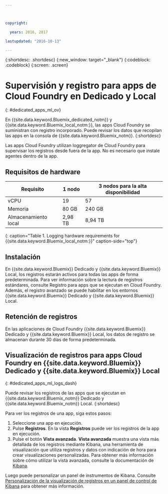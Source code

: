 ```yaml
---



copyright:

  years: 2016, 2017

lastupdated: "2016-10-13"

---
```


{:shortdesc: .shortdesc}
{:new_window: target="_blank"}
{:codeblock: .codeblock}
{:screen: .screen}

<!-- audience blue staging only begin -->

# Supervisión y registro para apps de Cloud Foundry en Dedicado y Local
{: #dedicated_apps_ml_ov}


En {{site.data.keyword.Bluemix_dedicated_notm}} y {{site.data.keyword.Bluemix_local_notm:}}, las apps Cloud Foundry se suministran con registro incorporado. Puede revisar los datos que recopilan las apps en la consola de {{site.data.keyword.Bluemix_notm}}.
{:shortdesc}

Las apps Cloud Foundry utilizan loggregator de Cloud Foundry para supervisar los registros desde fuera de la app. No es necesario que instale agentes dentro de la app.

## Requisitos de hardware


| **Requisito** |    **1 nodo**     | **3 nodos para la alta disponibilidad** |
|-----------------|-------------------|-------------------|
vCPU | 19 | 57 |
Memoria | 80 GB | 240 GB |
Almacenamiento local | 2,98 TB | 8,94 TB |
{: caption="Table 1. Logging hardware requirements for {{site.data.keyword.Bluemix_local_notm:}}" caption-side="top"}

## Instalación

En {{site.data.keyword.Bluemix}} Dedicado y {{site.data.keyword.Bluemix}} Local, los registros estarán activos para todas las apps de forma predeterminada. Para ver información sobre la lectura de registros estándares, consulte Registro para apps que se ejecutan en Cloud Foundry. Además, el registro avanzado se puede habilitar en los entornos {{site.data.keyword.Bluemix}} Dedicado y {{site.data.keyword.Bluemix}} Local.

## Retención de registros

En las aplicaciones de Cloud Foundry {{site.data.keyword.Bluemix}} Dedicado y {{site.data.keyword.Bluemix}} Local, los datos de registro se almacenan durante 30 días de forma predeterminada.

## Visualización de registros para apps Cloud Foundry en {{site.data.keyword.Bluemix}} Dedicado y {{site.data.keyword.Bluemix}} Local
{: #dedicated_apps_ml_logs_dash}

Puede revisar los registros de las apps que se ejecutan en {{site.data.keyword.Bluemix_notm}} Dedicado y {{site.data.keyword.Bluemix_notm}} Local.
{:shortdesc}

Para ver los registros de una app, siga estos pasos:
1. Seleccione una app en ejecución.
2. Pulse **Registros**. En la vista **Registros** puede ver los registros de la app en ejecución.
4. Pulse el botón **Vista avanzada**. **Vista avanzada** muestra una vista más detallada de los registros mediante Kibana, una herramienta de visualización que utiliza registros y datos con indicación de hora para crear visualizaciones personalizadas. Para obtener más información sobre cómo utilizar la vista avanzada, consulte la documentación de [Kibana](https://www.elastic.co/guide/en/kibana/current/index.html).

Luego puede personalizar un panel de instrumentos de Kibana. Consulte [Personalización de la visualización de registros en un panel de control de Kibana](/docs/containers/monitoringandlogging/container_ml_logs.html#container_ml_dash_logs_custom) para obtener más información.

<!-- audience blue staging only end comment -->
